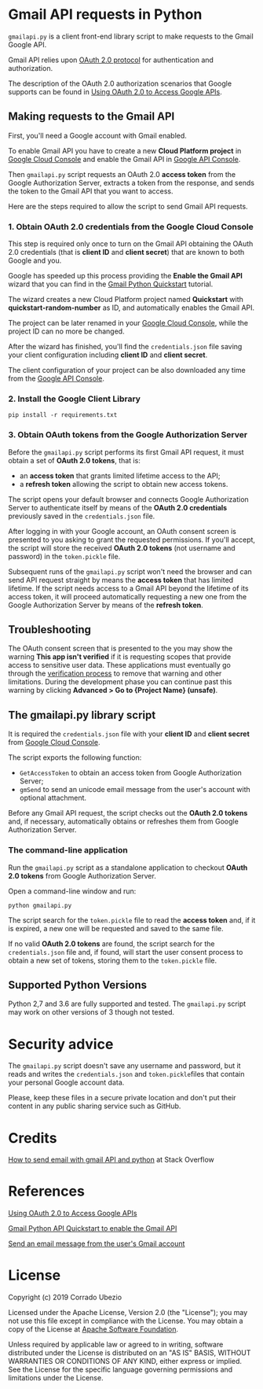 # Gmail API requests in Python

`gmailapi.py` is a client front-end library script to make requests
to the Gmail Google API.

Gmail API relies upon [OAuth 2.0 protocol](http://tools.ietf.org/html/rfc6749)
for authentication and authorization.

The description of the OAuth 2.0 authorization scenarios that Google supports
can be found in [Using OAuth 2.0 to Access Google APIs](
https://developers.google.com/identity/protocols/OAuth2).


## Making requests to the Gmail API

First, you'll need a Google account with Gmail enabled.

To enable Gmail API you have to create a new **Cloud Platform project** in
[Google Cloud Console](https://console.cloud.google.com/iam-admin/iam)
and enable the Gmail API in
[Google API Console](https://console.cloud.google.com/apis/dashboard).

Then `gmailapi.py` script requests an OAuth 2.0 **access token** from the
Google Authorization Server, extracts a token from the response,
and sends the token to the Gmail API that you want to access.

Here are the steps required to allow the script to send Gmail API requests.


### 1. Obtain OAuth 2.0 credentials from the Google Cloud Console

This step is required only once to turn on the Gmail API obtaining
the OAuth 2.0 credentials (that is **client ID** and **client secret**)
that are known to both Google and you.

Google has speeded up this process providing the **Enable the Gmail API** wizard
that you can find in the [Gmail Python Quickstart](
https://developers.google.com/gmail/api/quickstart/python) tutorial.

The wizard creates a new Cloud Platform project named **Quickstart** with
**quickstart-random-number** as ID, and automatically enables the Gmail API.

The project can be later renamed in your
[Google Cloud Console](https://console.cloud.google.com/iam-admin/iam),
while the project ID can no more be changed.

After the wizard has finished, you'll find the `credentials.json` file
saving your client configuration including **client ID** and **client secret**.

The client configuration of your project can be also downloaded any time from
the [Google API Console](https://console.cloud.google.com/apis/dashboard).


### 2. Install the Google Client Library

```
pip install -r requirements.txt
```


### 3. Obtain OAuth tokens from the Google Authorization Server

Before the `gmailapi.py` script performs its first Gmail API request,
it must obtain a set of **OAuth 2.0 tokens**, that is:
- an **access token** that grants limited lifetime access to the API;
- a **refresh token** allowing the script to obtain new access tokens.

The script opens your default browser and connects Google Authorization Server
to authenticate itself by means of the **OAuth 2.0 credentials** previously
saved in the `credentials.json` file.

After logging in with your Google account, an OAuth consent screen is presented
to you asking to grant the requested permissions. If you'll accept, the script
will store the received **OAuth 2.0 tokens** (not username and password)
in the `token.pickle` file.

Subsequent runs of the `gmailapi.py` script won't need the browser and can send
API request straight by means the **access token** that has limited lifetime.
If the script needs access to a Gmail API beyond the lifetime of its access token,
it will proceed automatically requesting a new one from the Google Authorization
Server by means of the **refresh token**.


## Troubleshooting

The OAuth consent screen that is presented to the you may show the warning
**This app isn't verified** if it is requesting scopes that provide access to
sensitive user data. These applications must eventually go through the
[verification process](https://support.google.com/cloud/answer/7454865)
to remove that warning and other limitations.
During the development phase you can continue past this warning by clicking
**Advanced > Go to {Project Name} (unsafe)**.


## The gmailapi.py library script

It is required the `credentials.json` file with your **client ID** and
**client secret** from [Google Cloud Console](
https://console.cloud.google.com/iam-admin/iam).

The script exports the following function:
- `GetAccessToken` to obtain an access token from Google Authorization Server;
- `gmSend` to send an unicode email message from the user's account
   with optional attachment.

Before any Gmail API request, the script checks out the **OAuth 2.0 tokens** and,
if necessary, automatically obtains or refreshes them from Google Authorization
Server.


### The command-line application

Run the `gmailapi.py` script as a standalone application to checkout
**OAuth 2.0 tokens** from Google Authorization Server.

Open a command-line window and run:
```
python gmailapi.py
```
The script search for the `token.pickle` file to read the **access token** and,
if it is expired, a new one will be requested and saved to the same file.

If no valid **OAuth 2.0 tokens** are found, the script search for the
`credentials.json` file and, if found, will start the user consent process
to obtain a new set of tokens, storing them to the `token.pickle` file.


## Supported Python Versions

Python 2,7 and 3.6 are fully supported and tested.
The `gmailapi.py` script may work on other versions of 3 though not tested.


# Security advice

The `gmailapi.py` script doesn't save any username and password,
but it reads and writes the `credentials.json` and `token.pickle`files
that contain your personal Google account data.

Please, keep these files in a secure private location and
don't put their content in any public sharing service such as GitHub.


# Credits

[How to send email with gmail API and python](
https://stackoverflow.com/a/37267330) at Stack Overflow


# References

[Using OAuth 2.0 to Access Google APIs](
https://developers.google.com/identity/protocols/OAuth2)

[Gmail Python API Quickstart to enable the Gmail API](
https://developers.google.com/gmail/api/quickstart/python)

[Send an email message from the user's Gmail account](
https://developers.google.com/gmail/api/v1/reference/users/messages/send)


# License

Copyright (c) 2019 Corrado Ubezio

Licensed under the Apache License, Version 2.0 (the "License");
you may not use this file except in compliance with the License.
You may obtain a copy of the License at [Apache Software Foundation](
http://www.apache.org/licenses/LICENSE-2.0).

Unless required by applicable law or agreed to in writing, software
distributed under the License is distributed on an "AS IS" BASIS,
WITHOUT WARRANTIES OR CONDITIONS OF ANY KIND, either express or implied.
See the License for the specific language governing permissions and
limitations under the License.
